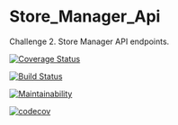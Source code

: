 # Store_Manager_Api
Challenge 2. Store Manager API  endpoints.


[![Coverage Status](https://coveralls.io/repos/github/ruju256/Store_Manager_Api/badge.svg?branch=develop)](https://coveralls.io/github/ruju256/Store_Manager_Api?branch=develop)

[![Build Status](https://travis-ci.org/ruju256/Store_Manager_Api.svg?branch=develop)](https://travis-ci.org/ruju256/Store_Manager_Api)

[![Maintainability](https://api.codeclimate.com/v1/badges/8a6ee1781840bded0ec9/maintainability)](https://codeclimate.com/github/ruju256/Store_Manager_Api/maintainability)



[![codecov](https://codecov.io/gh/ruju256/Store_Manager_Api/branch/develop/graph/badge.svg)](https://codecov.io/gh/ruju256/Store_Manager_Api)

